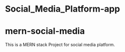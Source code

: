 # Social_Media_Platform-app
# mern-social-media  
This is a MERN stack Project for social media platform.  
